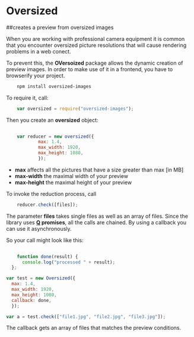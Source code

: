 # Oversized
##creates a preview  from oversized images


When you are working with professional camera equipment it is common that you encounter oversized picture resolutions that will cause rendering problems in a web conect.

To prevent this, the **OVersoized** package allows the dynamic creation of preview images.
In order to make use of it in a frontend, you have to browserify your project.


```html
	npm install oversized-images
```

To require it, call: 
 
```javascript
	var oversized = require("oversized-images");
```

Then you create an **oversized** object:

```javascript
	
	var reducer = new oversized({
	  		max: 1.4,
  			max_width: 1920,
  			max_height: 1080,
  			});
```

- **max** 			affects all the pictures that have a size greater than max [in MB]
- **max-width**   	the maximal width of your preview
- **max-height**   	the maximal height of your preview


To invoke the reduction process, call

```javascript
	reducer.check([files]);
```

The parameter **files** takes single files as well as an array of files.
Since the library uses **<a href = "https://github.com/kriskowal/q">Q</a> promises**, all the calls are chained.
By using a callback you can use it asynchronously.
   
So your call might look like this:   

```javascript
  
    function done(result) {
      console.log("processed " + result);
  };

var test = new Oversized({
  max: 1.4,
  max_width: 1920,
  max_height: 1080,
  callback: done,
  });

var a = test.check(["file1.jpg", "file2.jpg", "file3.jpg"]);
```   
   
The callback gets an array of files that matches the preview conditions.

